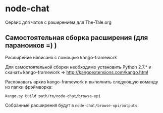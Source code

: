 node-chat 
=========

Сервис для чатов с раширением для The-Tale.org


## Самостоятельная сборка расширения (для параноиков =) )

Расширение написано с помощью kango-framework

Для самостоятельной сборки необходимо установить Python 2.7.* и скачать kango-framework => http://kangoextensions.com/kango.html

Распокавать архив kango-framework и выполнить следующую команду из папки фрэймворка:

`kango.py build path/to/node-chat/browse-xpi`

Собранные расширения будут в `node-chat/browse-xpi/outputs`
